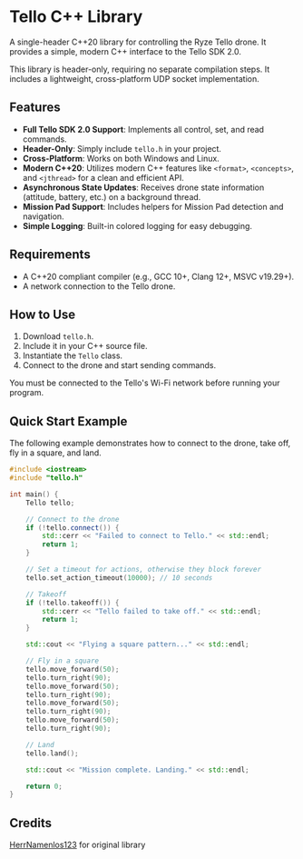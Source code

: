 # Tello C++ Library

A single-header C++20 library for controlling the Ryze Tello drone. It provides a simple, modern C++ interface to the Tello SDK 2.0.

This library is header-only, requiring no separate compilation steps. It includes a lightweight, cross-platform UDP socket implementation.

## Features

-   **Full Tello SDK 2.0 Support**: Implements all control, set, and read commands.
-   **Header-Only**: Simply include `tello.h` in your project.
-   **Cross-Platform**: Works on both Windows and Linux.
-   **Modern C++20**: Utilizes modern C++ features like `<format>`, `<concepts>`, and `<jthread>` for a clean and efficient API.
-   **Asynchronous State Updates**: Receives drone state information (attitude, battery, etc.) on a background thread.
-   **Mission Pad Support**: Includes helpers for Mission Pad detection and navigation.
-   **Simple Logging**: Built-in colored logging for easy debugging.

## Requirements

-   A C++20 compliant compiler (e.g., GCC 10+, Clang 12+, MSVC v19.29+).
-   A network connection to the Tello drone.

## How to Use

1.  Download `tello.h`.
2.  Include it in your C++ source file.
3.  Instantiate the `Tello` class.
4.  Connect to the drone and start sending commands.

You must be connected to the Tello's Wi-Fi network before running your program.

## Quick Start Example

The following example demonstrates how to connect to the drone, take off, fly in a square, and land.

```cpp
#include <iostream>
#include "tello.h"

int main() {
    Tello tello;

    // Connect to the drone
    if (!tello.connect()) {
        std::cerr << "Failed to connect to Tello." << std::endl;
        return 1;
    }

    // Set a timeout for actions, otherwise they block forever
    tello.set_action_timeout(10000); // 10 seconds

    // Takeoff
    if (!tello.takeoff()) {
        std::cerr << "Tello failed to take off." << std::endl;
        return 1;
    }

    std::cout << "Flying a square pattern..." << std::endl;

    // Fly in a square
    tello.move_forward(50);
    tello.turn_right(90);
    tello.move_forward(50);
    tello.turn_right(90);
    tello.move_forward(50);
    tello.turn_right(90);
    tello.move_forward(50);
    tello.turn_right(90);

    // Land
    tello.land();

    std::cout << "Mission complete. Landing." << std::endl;

    return 0;
}

```
## Credits
[HerrNamenlos123](https://github.com/HerrNamenlos123/tello) for original library
